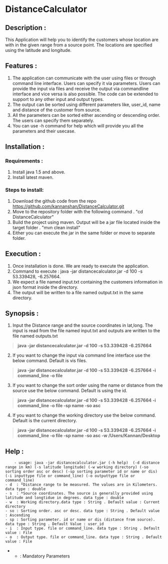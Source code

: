 # DistanceCalculator

## Description :

This Application will help you to identify the customers whose location are with in the given range from a source point. 
The locations are specified using the latitude and longitude.

## Features : 

1. The application can communicate with the user using files or through command line interface. Users can specify it via parameters. Users can provide the input via files and receive the output via commandline interface and vice versa is also possible. The code can be extended to support to any other input and output types.
2. The output can be sorted using different parameters like, user_id, name and distance of the customer from source.
3. All the parameters can be sorted either ascending or descending order. The users can specify them separately. 
4. You can use -h command for help which will provide you all the parameters and their usecase.

## Installation :
### Requirements :
		
1. Install java 1.5 and above.
2. Install latest maven. 
	
### Steps to install:
1. Download the github code from the repo https://github.com/kannanshan/DistanceCalculator.git
2. Move to the repository folder with the following command . "cd DistanceCalculator"
3. Build the project using maven. Output will be a jar file located inside the target folder . "mvn clean install"
4. Either you can execute the jar in the same folder or move to separate folder.
		
## Execution : 

1. Once installation is done. We are ready to execute the application.
2. Command to execute : java -jar distancecalculator.jar -d 100 -s 53.339428, -6.257664.
3. We expect a file named input.txt containing the customers information in json format inside the directory.
4. The output will be written to a file named output.txt in the same directory.
	
	
## Synopsis : 

1. Input the Distance range and the source coordinates in lat,long. 
		The input is read from the file named input.txt and outputs are written to the file named outputs.txt
>**java -jar distancecalculator.jar -d 100 -s 53.339428 -6.257664**
		
2. If you want to change the input via command line interface use the below command. 
		Default is vis files.
>**java -jar distancecalculator.jar -d 100 -s 53.339428 -6.257664 -i command_line -o file**
		
3. If you want to change the sort order using the name or distance from the source use the below command. 
		Default is using the id.
>**java -jar distancecalculator.jar -d 100 -s 53.339428 -6.257664 -i command_line -o file -sp name -so asc**
		
4. If you want to change the working directory use the below command. 
		Default is the current directory.
>**java -jar distancecalculator.jar -d 100 -s 53.339428 -6.257664 -i command_line -o file -sp name -so asc -w /Users/Kannan/Desktop**
		
## Help : 

 		- usage: java -jar distancecalculator.jar (-h help)  (-d distance range in km) (-s latitude longitude) (-w working directory) (-so sorting order asc or desc) (-sp sorting parameter id or name or dis) (-i inputtype file or command_line) (-o outputtype file or command_line)
 	- d  : *Distance range to be measured. The values are in Kilometers. data type : double 
	- s  : *Source coordinates. The source is generally provided using latitude and longtidue in degrees. data type : double 
	- w  : Working directory.data type : String . Default value : Current directory
	- so : Sorting order. asc or desc. data type : String . Default value : Ascending
	- sp : Sorting parameter. id or name or dis (distance from source). data type : String . Default Value : user_id
	- i  : Input type. file or command_line. data type : String . Default value : File
	- o  : Output type. file or command_line. data type : String . Default value : File
 
- * : Mandatory Parameters 

 
		
		
		
		
		
		
		
		
		
		
		
